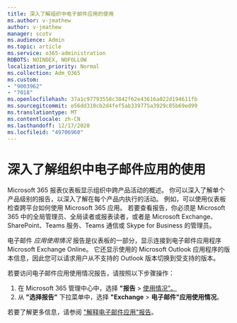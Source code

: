 ```yaml
---
title: 深入了解组织中电子邮件应用的使用
ms.author: v-jmathew
author: v-jmathew
manager: scotv
ms.audience: Admin
ms.topic: article
ms.service: o365-administration
ROBOTS: NOINDEX, NOFOLLOW
localization_priority: Normal
ms.collection: Adm_O365
ms.custom:
- "9003962"
- "7018"
ms.openlocfilehash: 37a1c97793558c3842f62e43616a022d194611fb
ms.sourcegitcommit: e56dd310cb2d4fef5ab339775a3929c85b69ed99
ms.translationtype: MT
ms.contentlocale: zh-CN
ms.lasthandoff: 12/17/2020
ms.locfileid: "49706960"
---
```

# <a name="gain-insight-into-the-use-of-email-apps-in-your-organization"></a>深入了解组织中电子邮件应用的使用

Microsoft 365 报表仪表板显示组织中跨产品活动的概述。 你可以深入了解单个产品级别的报告，以深入了解在每个产品内执行的活动。 例如，可以使用仪表板检查跨平台如何使用 Microsoft 365 应用。 若要查看报告，你必须是 Microsoft 365 中的全局管理员、全局读者或报表读者，或者是 Microsoft Exchange、SharePoint、Teams 服务、Teams 通信或 Skype for Business 的管理员。

电子邮件 *应用使用情况* 报告是仪表板的一部分，显示连接到电子邮件应用程序Microsoft Exchange Online。 它还显示使用的 Microsoft Outlook 应用程序的版本信息，因此您可以请求用户从不支持的 Outlook 版本切换到受支持的版本。

若要访问电子邮件应用使用情况报告，请按照以下步骤操作：

1. 在 Microsoft 365 管理中心中，选择 **"报告**  >  [使用情况"。](https://go.microsoft.com/fwlink/?linkid=2140342)
2. 从 **"选择报告"** 下拉菜单中，选择 **"Exchange**  >  **电子邮件"应用使用情况**。

若要了解更多信息，请参阅 ["解释电子邮件应用"报告](https://go.microsoft.com/fwlink/?linkid=2140508)。
